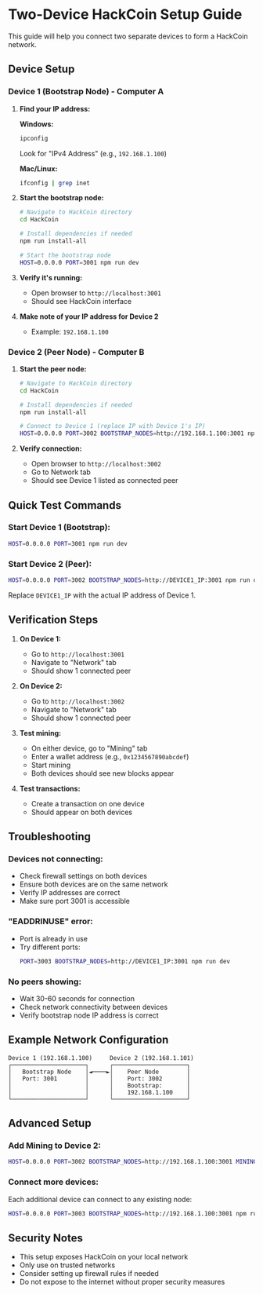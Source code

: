 # Two-Device HackCoin Setup Guide

This guide will help you connect two separate devices to form a HackCoin network.

## Device Setup

### Device 1 (Bootstrap Node) - Computer A

1. **Find your IP address:**
   
   **Windows:**
   ```cmd
   ipconfig
   ```
   Look for "IPv4 Address" (e.g., `192.168.1.100`)

   **Mac/Linux:**
   ```bash
   ifconfig | grep inet
   ```

2. **Start the bootstrap node:**
   ```bash
   # Navigate to HackCoin directory
   cd HackCoin
   
   # Install dependencies if needed
   npm run install-all
   
   # Start the bootstrap node
   HOST=0.0.0.0 PORT=3001 npm run dev
   ```

3. **Verify it's running:**
   - Open browser to `http://localhost:3001`
   - Should see HackCoin interface

4. **Make note of your IP address for Device 2**
   - Example: `192.168.1.100`

### Device 2 (Peer Node) - Computer B

1. **Start the peer node:**
   ```bash
   # Navigate to HackCoin directory
   cd HackCoin
   
   # Install dependencies if needed
   npm run install-all
   
   # Connect to Device 1 (replace IP with Device 1's IP)
   HOST=0.0.0.0 PORT=3002 BOOTSTRAP_NODES=http://192.168.1.100:3001 npm run dev
   ```

2. **Verify connection:**
   - Open browser to `http://localhost:3002`
   - Go to Network tab
   - Should see Device 1 listed as connected peer

## Quick Test Commands

### Start Device 1 (Bootstrap):
```bash
HOST=0.0.0.0 PORT=3001 npm run dev
```

### Start Device 2 (Peer):
```bash
HOST=0.0.0.0 PORT=3002 BOOTSTRAP_NODES=http://DEVICE1_IP:3001 npm run dev
```

Replace `DEVICE1_IP` with the actual IP address of Device 1.

## Verification Steps

1. **On Device 1:**
   - Go to `http://localhost:3001`
   - Navigate to "Network" tab
   - Should show 1 connected peer

2. **On Device 2:**
   - Go to `http://localhost:3002`
   - Navigate to "Network" tab  
   - Should show 1 connected peer

3. **Test mining:**
   - On either device, go to "Mining" tab
   - Enter a wallet address (e.g., `0x1234567890abcdef`)
   - Start mining
   - Both devices should see new blocks appear

4. **Test transactions:**
   - Create a transaction on one device
   - Should appear on both devices

## Troubleshooting

### Devices not connecting:
- Check firewall settings on both devices
- Ensure both devices are on the same network
- Verify IP addresses are correct
- Make sure port 3001 is accessible

### "EADDRINUSE" error:
- Port is already in use
- Try different ports:
  ```bash
  PORT=3003 BOOTSTRAP_NODES=http://DEVICE1_IP:3001 npm run dev
  ```

### No peers showing:
- Wait 30-60 seconds for connection
- Check network connectivity between devices
- Verify bootstrap node IP address is correct

## Example Network Configuration

```
Device 1 (192.168.1.100)     Device 2 (192.168.1.101)
┌─────────────────────┐      ┌─────────────────────┐
│   Bootstrap Node    │◄────►│    Peer Node        │
│   Port: 3001        │      │    Port: 3002       │
│                     │      │    Bootstrap:       │
│                     │      │    192.168.1.100    │
└─────────────────────┘      └─────────────────────┘
```

## Advanced Setup

### Add Mining to Device 2:
```bash
HOST=0.0.0.0 PORT=3002 BOOTSTRAP_NODES=http://192.168.1.100:3001 MINING_ADDRESS=0x1234567890abcdef npm run dev
```

### Connect more devices:
Each additional device can connect to any existing node:
```bash
HOST=0.0.0.0 PORT=3003 BOOTSTRAP_NODES=http://192.168.1.100:3001 npm run dev
```

## Security Notes

- This setup exposes HackCoin on your local network
- Only use on trusted networks
- Consider setting up firewall rules if needed
- Do not expose to the internet without proper security measures
